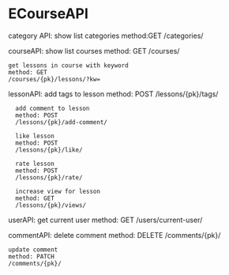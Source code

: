 # ECourseAPI
category API:
    show list categories
    method:GET
    /categories/

courseAPI:
    show list courses
    method: GET
    /courses/
    
    get lessons in course with keyword
    method: GET
    /courses/{pk}/lessons/?kw=

lessonAPI:
      add tags to lesson
      method: POST
      /lessons/{pk}/tags/
      
      add comment to lesson
      method: POST
      /lessons/{pk}/add-comment/
      
      like lesson
      method: POST
      /lessons/{pk}/like/
      
      rate lesson
      method: POST
      /lessons/{pk}/rate/
      
      increase view for lesson
      method: GET
      /lessons/{pk}/views/
      
userAPI:
    get current user
    method: GET
    /users/current-user/
    

commentAPI:
    delete comment
    method: DELETE
    /comments/{pk}/
    
    update comment
    method: PATCH
    /comments/{pk}/
    
      

